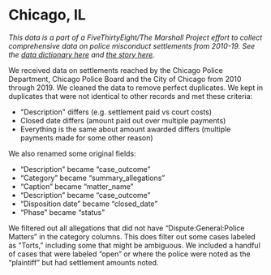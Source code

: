 # Chicago, IL

*This data is a part of a FiveThirtyEight/The Marshall Project effort to collect comprehensive data on police misconduct settlements from 2010-19. See the [data dictionary here](../) and [the story here](https://fivethirtyeight.com/features/police-misconduct-costs-cities-millions-every-year-but-thats-where-the-accountability-ends).*

We received data on settlements reached by the Chicago Police Department, Chicago Police Board and the City of Chicago from 2010 through 2019. We cleaned the data to remove perfect duplicates. We kept in duplicates that were not identical to other records and met these criteria:

* "Description" differs (e.g. settlement paid vs court costs)
* Closed date differs (amount paid out over multiple payments)
* Everything is the same about amount awarded differs (multiple payments made for some other reason)

We also renamed some original fields: 

* “Description” became “case_outcome”
* “Category” became “summary_allegations”
* “Caption” became “matter_name”
* “Description” became “case_outcome”
* “Disposition date” became “closed_date”
* “Phase” became “status”

We filtered out all allegations that did not have “Dispute:General:Police Matters” in the category columns. This does filter out some cases labeled as "Torts," including some that might be ambiguous. We included a handful of cases that were labeled “open” or where the police were noted as the “plaintiff” but had settlement amounts noted. 
